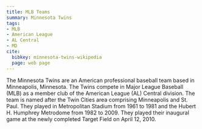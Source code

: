```yaml
---
title: MLB Teams
summary: Minnesota Twins
tags:
- MLB
- American League
- AL Central
- MD
cite:
  bibkey: minnesota-twins-wikipedia
  page: web page
---
```

The Minnesota Twins are an American professional baseball team based in Minneapolis,
Minnesota. The Twins compete in Major League Baseball (MLB) as a member club of
the American League (AL) Central division. The team is named after the Twin Cities
area comprising Minneapolis and St. Paul. They played in Metropolitan Stadium from
1961 to 1981 and the Hubert H. Humphrey Metrodome from 1982 to 2009. They played
their inaugural game at the newly completed Target Field on April 12, 2010.
